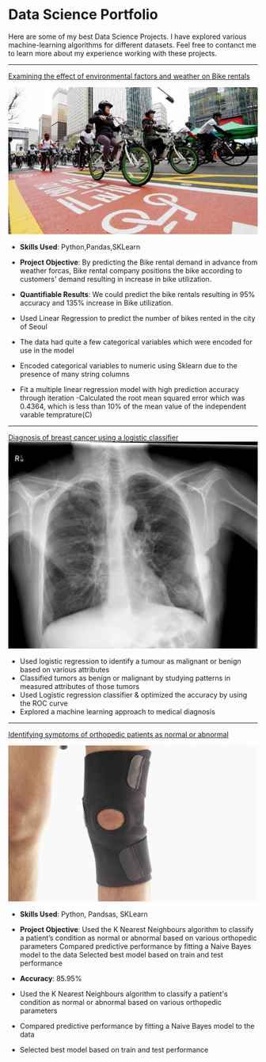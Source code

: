 # Data Science Portfolio

Here are some of my best Data Science Projects. I have explored various machine-learning algorithms for different datasets. Feel free to contanct me to learn more about my experience working with these projects.

***

[Examining the effect of environmental factors and weather on Bike rentals](https://github.com/emani27/Emani_DataScience/blob/master/Linear_Regression%20Project.ipynb)

<img src="images/seoul-bikes.jpeg?raw=true"/>


- <b>Skills Used</b>: Python,Pandas,SKLearn
- <b>Project Objective</b>: By predicting the Bike rental demand in advance from weather forcas, Bike rental company positions the bike according to customers' demand resulting in increase in bike utilization.
- <b>Quantifiable Results</b>: We could predict the bike rentals resulting in 95% accuracy and 135% increase in Bike utilization.

- Used Linear Regression to predict the number of bikes rented in the city of Seoul
- The data had quite a few categorical variables which were encoded for use in the model
- Encoded categorical variables to numeric using Sklearn due to the presence of many string columns
- Fit a multiple linear regression model with high prediction accuracy through iteration
-Calculated the root mean squared error which was 0.4364, which is less than 10% of the mean value of the independent varable temprature(C)
***

[Diagnosis of breast cancer using a logistic classifier](https://github.com/emani27/Emani_DataScience/blob/master/Logistic%20Regression%20Project.ipynb)
<img src="images/breast-cancer.jpeg?raw=true"/>

- Used logistic regression to identify a tumour as malignant or benign based on various attributes
- Classified tumors as benign or malignant by studying patterns in measured attributes of those tumors
- Used Logistic regression classifier & optimized the accuracy by using the ROC curve
- Explored a machine learning approach to medical diagnosis

***

[Identifying symptoms of orthopedic patients as normal or abnormal](/sample_page)

<img src="images/knee-brace-ortho.png?raw=true"/>


- <b>Skills Used</b>: Python, Pandsas, SKLearn
- <b>Project Objective</b>: Used the K Nearest Neighbours algorithm to classify a patient’s condition as normal or abnormal based on various orthopedic parameters
Compared predictive performance by fitting a Naive Bayes model to the data
Selected best model based on train and test performance
- <b>Accuracy</b>: 85.95%

- Used the K Nearest Neighbours algorithm to classify a patient's condition as normal or abnormal based on various orthopedic parameters
- Compared predictive performance by fitting a Naive Bayes model to the data
- Selected best model based on train and test performance
